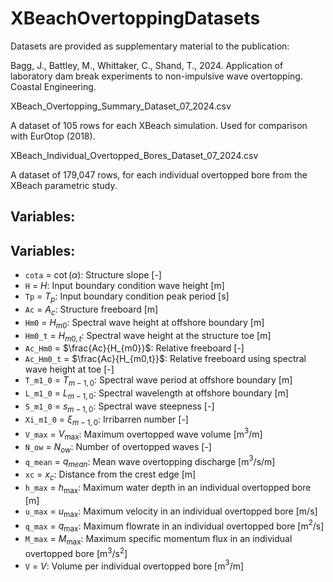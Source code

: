 # XBeachOvertoppingDatasets

Datasets are provided as supplementary material to the publication:

Bagg, J., Battley, M., Whittaker, C., Shand, T., 2024. Application of laboratory dam break experiments to non-impulsive wave overtopping. Coastal Engineering.

XBeach_Overtopping_Summary_Dataset_07_2024.csv

A dataset of 105 rows for each XBeach simulation. Used for comparison with EurOtop (2018).


XBeach_Individual_Overtopped_Bores_Dataset_07_2024.csv

A dataset of 179,047 rows, for each individual overtopped bore from the XBeach parametric study. 

## Variables:

## Variables:

- `cota` = $\cot(\alpha)$: Structure slope  [-]
- `H` = $H$: Input boundary condition wave height [m]
- `Tp` = $T_p$: Input boundary condition peak period [s]
- `Ac` = $A_c$: Structure freeboard [m]
- `Hm0` = $H_{m0}$: Spectral wave height at offshore boundary [m]
- `Hm0_t` = $H_{m0,t}$: Spectral wave height at the structure toe [m]
- `Ac_Hm0` = $\frac{Ac}{H_{m0}}$: Relative freeboard [-]
- `Ac_Hm0_t` = $\frac{Ac}{H_{m0,t}}$: Relative freeboard using spectral wave height at toe [-]
- `T_m1_0` = $T_{m-1,0}$: Spectral wave period at offshore boundary [m]
- `L_m1_0` = $L_{m-1,0}$: Spectral wavelength at offshore boundary [m]
- `S_m1_0` = $s_{m-1,0}$: Spectral wave steepness [-]
- `Xi_m1_0` = $\xi_{m-1,0}$: Irribarren number [-]
- `V_max` = $V_{\max}$: Maximum overtopped wave volume [m$^3$/m]
- `N_ow` = $N_{ow}$: Number of overtopped waves [-]
- `q_mean` = $q_{mean}$: Mean wave overtopping discharge [m$^3$/s/m]
- `xc` = $x_c$: Distance from the crest edge [m]
- `h_max` = $h_{\max}$: Maximum water depth in an individual overtopped bore [m]
- `u_max` = $u_{\max}$: Maximum velocity in an individual overtopped bore [m/s]
- `q_max` = $q_{\max}$: Maximum flowrate in an individual overtopped bore [m$^2$/s]
- `M_max` = $M_{\max}$: Maximum specific momentum flux in an individual overtopped bore [m$^3$/s$^2$]
- `V` = $V$: Volume per individual overtopped bore [m$^3$/m]
